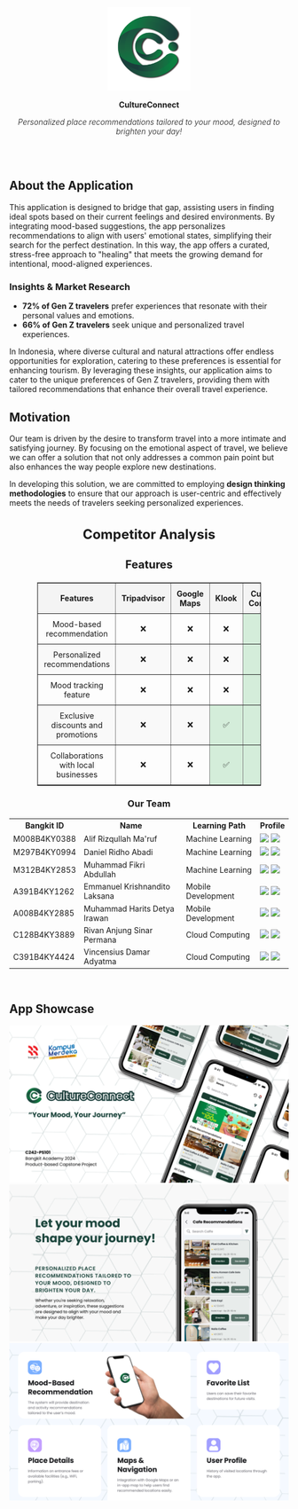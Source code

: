 <div align="center">
  <img src="../assets/logo/Culture-Connect-Logo.png" alt="Culture Connect Logo" width="150">
  <p style="font-weight: bold;">CultureConnect</p>
  <i style="font-weight: 300;">Personalized place recommendations tailored to your mood, designed to brighten your day!</i>
</div>



<br><br>

## About the Application

This application is designed to bridge that gap, assisting users in finding ideal spots based on their current feelings and desired environments. By integrating mood-based suggestions, the app personalizes recommendations to align with users' emotional states, simplifying their search for the perfect destination. In this way, the app offers a curated, stress-free approach to "healing" that meets the growing demand for intentional, mood-aligned experiences.

### Insights & Market Research

- **72% of Gen Z travelers** prefer experiences that resonate with their personal values and emotions.
- **66% of Gen Z travelers** seek unique and personalized travel experiences.

In Indonesia, where diverse cultural and natural attractions offer endless opportunities for exploration, catering to these preferences is essential for enhancing tourism. By leveraging these insights, our application aims to cater to the unique preferences of Gen Z travelers, providing them with tailored recommendations that enhance their overall travel experience.


## Motivation

Our team is driven by the desire to transform travel into a more intimate and satisfying journey. By focusing on the emotional aspect of travel, we believe we can offer a solution that not only addresses a common pain point but also enhances the way people explore new destinations.

In developing this solution, we are committed to employing **design thinking methodologies** to ensure that our approach is user-centric and effectively meets the needs of travelers seeking personalized experiences.

<div align="center">
  <h3 style="font-size: 24px; font-weight: bold; margin-bottom: 10px;">Competitor Analysis</h3>
  <h4 style="font-size: 20px; font-weight: bold; margin-bottom: 20px;">Features</h4>

  <table border="1" style="border-collapse: collapse; width: 80%; text-align: center;">
    <thead style="background-color: #f4f4f4;">
      <tr>
        <th style="padding: 10px; font-weight: bold;">Features</th>
        <th style="padding: 10px; font-weight: bold;">Tripadvisor</th>
        <th style="padding: 10px; font-weight: bold;">Google Maps</th>
        <th style="padding: 10px; font-weight: bold;">Klook</th>
        <th style="padding: 10px; font-weight: bold;">Culture Connect</th>
      </tr>
    </thead>
    <tbody>
      <tr>
        <td style="padding: 10px;">Mood-based recommendation</td>
        <td style="padding: 10px;">❌</td>
        <td style="padding: 10px;">❌</td>
        <td style="padding: 10px;">❌</td>
        <td style="padding: 10px; background-color: #d4edda;">✅</td>
      </tr>
      <tr style="background-color: #f9f9f9;">
        <td style="padding: 10px;">Personalized recommendations</td>
        <td style="padding: 10px;">❌</td>
        <td style="padding: 10px;">❌</td>
        <td style="padding: 10px;">❌</td>
        <td style="padding: 10px; background-color: #d4edda;">✅</td>
      </tr>
      <tr>
        <td style="padding: 10px;">Mood tracking feature</td>
        <td style="padding: 10px;">❌</td>
        <td style="padding: 10px;">❌</td>
        <td style="padding: 10px;">❌</td>
        <td style="padding: 10px; background-color: #d4edda;">✅</td>
      </tr>
      <tr style="background-color: #f9f9f9;">
        <td style="padding: 10px;">Exclusive discounts and promotions</td>
        <td style="padding: 10px;">❌</td>
        <td style="padding: 10px;">❌</td>
        <td style="padding: 10px; background-color: #d4edda;">✅</td>
        <td style="padding: 10px; background-color: #d4edda;">✅</td>
      </tr>
      <tr>
        <td style="padding: 10px;">Collaborations with local businesses</td>
        <td style="padding: 10px;">❌</td>
        <td style="padding: 10px;">❌</td>
        <td style="padding: 10px; background-color: #d4edda;">✅</td>
        <td style="padding: 10px; background-color: #d4edda;">✅</td>
      </tr>
    </tbody>
  </table>
</div>




<div align="center">
  <h3>Our Team</h3>
  <table align="center">
    <tr>
      <th>Bangkit ID</th>
      <th>Name</th>
      <th>Learning Path</th>
      <th>Profile</th>
    </tr>
    <tr>
      <td>M008B4KY0388</td>
      <td>Alif Rizqullah Ma'ruf </td>
      <td>Machine Learning</td>
      <td>
        <a href="https://github.com/alifrizqullahmaruf"><img src="https://img.shields.io/badge/github-121013?style=for-the-badge&logo=github&logoColor=white"></a>
        <a href="https://www.linkedin.com/in/alirizm/"><img src="https://img.shields.io/badge/linkedin-%230077B5.svg?style=for-the-badge&logo=linkedin&logoColor=white"></a>
      </td>
    </tr>
    <tr>
      <td>M297B4KY0994</td>
      <td>Daniel Ridho Abadi </td>
      <td>Machine Learning</td>
      <td>
        <a href="https://github.com/DanielRidho"><img src="https://img.shields.io/badge/github-121013?style=for-the-badge&logo=github&logoColor=white"></a>
        <a href="https://www.linkedin.com/in/daniel-ridho-abadi-b99627293/"><img src="https://img.shields.io/badge/linkedin-%230077B5.svg?style=for-the-badge&logo=linkedin&logoColor=white"></a>
      </td>
    </tr>
    <tr>
      <td>M312B4KY2853</td>
      <td>Muhammad Fikri Abdullah </td>
      <td>Machine Learning </td>
      <td>
        <a href="https://github.com/fikriiaabdullah"><img src="https://img.shields.io/badge/github-121013?style=for-the-badge&logo=github&logoColor=white"></a>
        <a href="https://www.linkedin.com/in/fikriiaabdullah/"><img src="https://img.shields.io/badge/linkedin-%230077B5.svg?style=for-the-badge&logo=linkedin&logoColor=white"></a>
      </td>
    </tr>
    <tr>
      <td>A391B4KY1262</td>
      <td>Emmanuel Krishnandito Laksana </td>
      <td>Mobile Development</td>
      <td>
        <a href="https://github.com/KrishnanditoLksn"><img src="https://img.shields.io/badge/github-121013?style=for-the-badge&logo=github&logoColor=white"></a>
        <a href="https://www.linkedin.com/in/emmanuel-krishnandito-laksana-3981b2251/"><img src="https://img.shields.io/badge/linkedin-%230077B5.svg?style=for-the-badge&logo=linkedin&logoColor=white"></a>
      </td>
    </tr>
    <tr>
      <td>A008B4KY2885</td>
      <td>Muhammad Harits Detya Irawan </td>
      <td>Mobile Development</td>
      <td>
        <a href="https://github.com/KrishnanditoLksn"><img src="https://img.shields.io/badge/github-121013?style=for-the-badge&logo=github&logoColor=white"></a>
        <a href="https://www.linkedin.com/in/muhammad-harits-d-i/"><img src="https://img.shields.io/badge/linkedin-%230077B5.svg?style=for-the-badge&logo=linkedin&logoColor=white"></a>
      </td>
    </tr>
    <tr>
      <td>C128B4KY3889</td>
      <td>Rivan Anjung Sinar Permana </td>
      <td>Cloud Computing</td>
      <td>
        <a href="https://github.com/Rivan-Permana"><img src="https://img.shields.io/badge/github-121013?style=for-the-badge&logo=github&logoColor=white"></a>
        <a href="https://www.linkedin.com/in/rivan-permana/"><img src="https://img.shields.io/badge/linkedin-%230077B5.svg?style=for-the-badge&logo=linkedin&logoColor=white"></a>
      </td>
    </tr>
       <tr>
      <td>C391B4KY4424</td>
      <td>Vincensius Damar Adyatma</td>
      <td>Cloud Computing</td>
      <td>
        <a href="https://github.com/vincensiusadyatma"><img src="https://img.shields.io/badge/github-121013?style=for-the-badge&logo=github&logoColor=white"></a>
        <a href="https://www.linkedin.com/in/vincensiusdamara/"><img src="https://img.shields.io/badge/linkedin-%230077B5.svg?style=for-the-badge&logo=linkedin&logoColor=white"></a>
      </td>
    </tr>
  </table>
</div>

<br>

## App Showcase

![image](../assets/app-preview/Culture-Connect-Thumbnail.png) 
![image](../assets/app-preview/Culture-Connect-Thumbnail2.png) 
![image](../assets/app-preview/Culture-Connect-Thumbnail3.png) 
